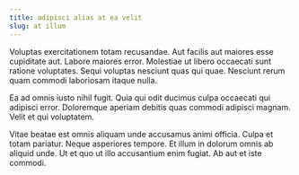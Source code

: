 ```yaml
---
title: adipisci alias at ea velit
slug: at illum
---
```


Voluptas exercitationem totam recusandae. Aut facilis aut maiores esse cupiditate aut. Labore maiores error. Molestiae ut libero occaecati sunt ratione voluptates. Sequi voluptas nesciunt quas qui quae. Nesciunt rerum quam commodi laboriosam itaque nulla.

Ea ad omnis iusto nihil fugit. Quia qui odit ducimus culpa occaecati qui adipisci error. Doloremque aperiam debitis quas commodi adipisci magnam. Velit et qui voluptatem.

Vitae beatae est omnis aliquam unde accusamus animi officia. Culpa et totam pariatur. Neque asperiores tempore. Et illum in dolorum omnis ab aliquid unde. Ut et quo ut illo accusantium enim fugiat. Ab aut et iste commodi.
